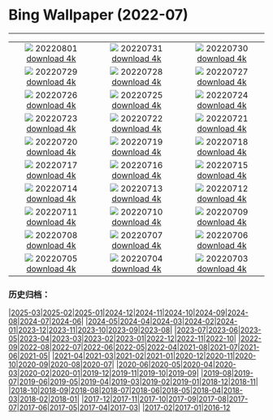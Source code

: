 # Bing Wallpaper (2022-07)
**************
| | | |
|:-:|:-:|:-:|
| ![](https://www.bing.com/th?id=OHR.NoctilucentClouds_EN-CA1117436329_1920x1080.jpg) 20220801 [download 4k](https://www.bing.com/th?id=OHR.NoctilucentClouds_EN-CA1117436329_UHD.jpg) | ![](https://www.bing.com/th?id=OHR.FiordlandRainforest_EN-CA0972216564_1920x1080.jpg) 20220731 [download 4k](https://www.bing.com/th?id=OHR.FiordlandRainforest_EN-CA0972216564_UHD.jpg) | ![](https://www.bing.com/th?id=OHR.FourTigresses_EN-CA0727642933_1920x1080.jpg) 20220730 [download 4k](https://www.bing.com/th?id=OHR.FourTigresses_EN-CA0727642933_UHD.jpg) |
| ![](https://www.bing.com/th?id=OHR.TobermoryRocks_EN-CA2287983314_1920x1080.jpg) 20220729 [download 4k](https://www.bing.com/th?id=OHR.TobermoryRocks_EN-CA2287983314_UHD.jpg) | ![](https://www.bing.com/th?id=OHR.NabateanTomb_EN-CA5668625220_1920x1080.jpg) 20220728 [download 4k](https://www.bing.com/th?id=OHR.NabateanTomb_EN-CA5668625220_UHD.jpg) | ![](https://www.bing.com/th?id=OHR.MangroveDay_EN-CA5528092528_1920x1080.jpg) 20220727 [download 4k](https://www.bing.com/th?id=OHR.MangroveDay_EN-CA5528092528_UHD.jpg) |
| ![](https://www.bing.com/th?id=OHR.MGRBrighton_EN-CA5317256826_1920x1080.jpg) 20220726 [download 4k](https://www.bing.com/th?id=OHR.MGRBrighton_EN-CA5317256826_UHD.jpg) | ![](https://www.bing.com/th?id=OHR.AmeliaEarhart_EN-CA9720878110_1920x1080.jpg) 20220725 [download 4k](https://www.bing.com/th?id=OHR.AmeliaEarhart_EN-CA9720878110_UHD.jpg) | ![](https://www.bing.com/th?id=OHR.FoxgloveHawkmoth_EN-CA4802718857_1920x1080.jpg) 20220724 [download 4k](https://www.bing.com/th?id=OHR.FoxgloveHawkmoth_EN-CA4802718857_UHD.jpg) |
| ![](https://www.bing.com/th?id=OHR.SGIMontenegro_EN-CA4644076669_1920x1080.jpg) 20220723 [download 4k](https://www.bing.com/th?id=OHR.SGIMontenegro_EN-CA4644076669_UHD.jpg) | ![](https://www.bing.com/th?id=OHR.AbbeyGardens_EN-CA4408483942_1920x1080.jpg) 20220722 [download 4k](https://www.bing.com/th?id=OHR.AbbeyGardens_EN-CA4408483942_UHD.jpg) | ![](https://www.bing.com/th?id=OHR.MoonPhases_EN-CA4233080248_1920x1080.jpg) 20220721 [download 4k](https://www.bing.com/th?id=OHR.MoonPhases_EN-CA4233080248_UHD.jpg) |
| ![](https://www.bing.com/th?id=OHR.TwoJackLake_EN-CA6372397264_1920x1080.jpg) 20220720 [download 4k](https://www.bing.com/th?id=OHR.TwoJackLake_EN-CA6372397264_UHD.jpg) | ![](https://www.bing.com/th?id=OHR.OmijimaIsland_EN-CA4120319818_1920x1080.jpg) 20220719 [download 4k](https://www.bing.com/th?id=OHR.OmijimaIsland_EN-CA4120319818_UHD.jpg) | ![](https://www.bing.com/th?id=OHR.CoyoteButtes_EN-CA4001824165_1920x1080.jpg) 20220718 [download 4k](https://www.bing.com/th?id=OHR.CoyoteButtes_EN-CA4001824165_UHD.jpg) |
| ![](https://www.bing.com/th?id=OHR.AmericanGoldfinch_EN-CA3873335192_1920x1080.jpg) 20220717 [download 4k](https://www.bing.com/th?id=OHR.AmericanGoldfinch_EN-CA3873335192_UHD.jpg) | ![](https://www.bing.com/th?id=OHR.Arrone_EN-CA3738047256_1920x1080.jpg) 20220716 [download 4k](https://www.bing.com/th?id=OHR.Arrone_EN-CA3738047256_UHD.jpg) | ![](https://www.bing.com/th?id=OHR.BabyLemons_EN-CA3596946863_1920x1080.jpg) 20220715 [download 4k](https://www.bing.com/th?id=OHR.BabyLemons_EN-CA3596946863_UHD.jpg) |
| ![](https://www.bing.com/th?id=OHR.BasaltGiants_EN-CA3440264817_1920x1080.jpg) 20220714 [download 4k](https://www.bing.com/th?id=OHR.BasaltGiants_EN-CA3440264817_UHD.jpg) | ![](https://www.bing.com/th?id=OHR.SpiralHill_EN-CA3284860853_1920x1080.jpg) 20220713 [download 4k](https://www.bing.com/th?id=OHR.SpiralHill_EN-CA3284860853_UHD.jpg) | ![](https://www.bing.com/th?id=OHR.BarcelonaPop_EN-CA3173324613_1920x1080.jpg) 20220712 [download 4k](https://www.bing.com/th?id=OHR.BarcelonaPop_EN-CA3173324613_UHD.jpg) |
| ![](https://www.bing.com/th?id=OHR.OludenizTurkey_EN-CA3003079652_1920x1080.jpg) 20220711 [download 4k](https://www.bing.com/th?id=OHR.OludenizTurkey_EN-CA3003079652_UHD.jpg) | ![](https://www.bing.com/th?id=OHR.DolomitesMW_EN-CA2897586503_1920x1080.jpg) 20220710 [download 4k](https://www.bing.com/th?id=OHR.DolomitesMW_EN-CA2897586503_UHD.jpg) | ![](https://www.bing.com/th?id=OHR.StampedeBand_EN-CA3607523189_1920x1080.jpg) 20220709 [download 4k](https://www.bing.com/th?id=OHR.StampedeBand_EN-CA3607523189_UHD.jpg) |
| ![](https://www.bing.com/th?id=OHR.HecetaHead_EN-CA6158400996_1920x1080.jpg) 20220708 [download 4k](https://www.bing.com/th?id=OHR.HecetaHead_EN-CA6158400996_UHD.jpg) | ![](https://www.bing.com/th?id=OHR.KissingPuffins_EN-CA2404199050_1920x1080.jpg) 20220707 [download 4k](https://www.bing.com/th?id=OHR.KissingPuffins_EN-CA2404199050_UHD.jpg) | ![](https://www.bing.com/th?id=OHR.FannetteIsland_EN-CA2326208339_1920x1080.jpg) 20220706 [download 4k](https://www.bing.com/th?id=OHR.FannetteIsland_EN-CA2326208339_UHD.jpg) |
| ![](https://www.bing.com/th?id=OHR.SharavatiBridge_EN-CA1959630456_1920x1080.jpg) 20220705 [download 4k](https://www.bing.com/th?id=OHR.SharavatiBridge_EN-CA1959630456_UHD.jpg) | ![](https://www.bing.com/th?id=OHR.SummerDogs_EN-CA1820596669_1920x1080.jpg) 20220704 [download 4k](https://www.bing.com/th?id=OHR.SummerDogs_EN-CA1820596669_UHD.jpg) | ![](https://www.bing.com/th?id=OHR.HalfwayDay_EN-CA1603172299_1920x1080.jpg) 20220703 [download 4k](https://www.bing.com/th?id=OHR.HalfwayDay_EN-CA1603172299_UHD.jpg) |

### 历史归档：

|[2025-03](/../2025-03/2025-03.md)|[2025-02](/../2025-02/2025-02.md)|[2025-01](/../2025-01/2025-01.md)|[2024-12](/../2024-12/2024-12.md)|[2024-11](/../2024-11/2024-11.md)|[2024-10](/../2024-10/2024-10.md)|[2024-09](/../2024-09/2024-09.md)|[2024-08](/../2024-08/2024-08.md)|[2024-07](/../2024-07/2024-07.md)|[2024-06](/../2024-06/2024-06.md)|
|[2024-05](/../2024-05/2024-05.md)|[2024-04](/../2024-04/2024-04.md)|[2024-03](/../2024-03/2024-03.md)|[2024-02](/../2024-02/2024-02.md)|[2024-01](/../2024-01/2024-01.md)|[2023-12](/../2023-12/2023-12.md)|[2023-11](/../2023-11/2023-11.md)|[2023-10](/../2023-10/2023-10.md)|[2023-09](/../2023-09/2023-09.md)|[2023-08](/../2023-08/2023-08.md)|
|[2023-07](/../2023-07/2023-07.md)|[2023-06](/../2023-06/2023-06.md)|[2023-05](/../2023-05/2023-05.md)|[2023-04](/../2023-04/2023-04.md)|[2023-03](/../2023-03/2023-03.md)|[2023-02](/../2023-02/2023-02.md)|[2023-01](/../2023-01/2023-01.md)|[2022-12](/../2022-12/2022-12.md)|[2022-11](/../2022-11/2022-11.md)|[2022-10](/../2022-10/2022-10.md)|
|[2022-09](/../2022-09/2022-09.md)|[2022-08](/../2022-08/2022-08.md)|[2022-07](/2022-07.md)|[2022-06](/../2022-06/2022-06.md)|[2022-05](/../2022-05/2022-05.md)|[2022-04](/../2022-04/2022-04.md)|[2021-08](/../2021-08/2021-08.md)|[2021-07](/../2021-07/2021-07.md)|[2021-06](/../2021-06/2021-06.md)|[2021-05](/../2021-05/2021-05.md)|
|[2021-04](/../2021-04/2021-04.md)|[2021-03](/../2021-03/2021-03.md)|[2021-02](/../2021-02/2021-02.md)|[2021-01](/../2021-01/2021-01.md)|[2020-12](/../2020-12/2020-12.md)|[2020-11](/../2020-11/2020-11.md)|[2020-10](/../2020-10/2020-10.md)|[2020-09](/../2020-09/2020-09.md)|[2020-08](/../2020-08/2020-08.md)|[2020-07](/../2020-07/2020-07.md)|
|[2020-06](/../2020-06/2020-06.md)|[2020-05](/../2020-05/2020-05.md)|[2020-04](/../2020-04/2020-04.md)|[2020-03](/../2020-03/2020-03.md)|[2020-02](/../2020-02/2020-02.md)|[2020-01](/../2020-01/2020-01.md)|[2019-12](/../2019-12/2019-12.md)|[2019-11](/../2019-11/2019-11.md)|[2019-10](/../2019-10/2019-10.md)|[2019-09](/../2019-09/2019-09.md)|
|[2019-08](/../2019-08/2019-08.md)|[2019-07](/../2019-07/2019-07.md)|[2019-06](/../2019-06/2019-06.md)|[2019-05](/../2019-05/2019-05.md)|[2019-04](/../2019-04/2019-04.md)|[2019-03](/../2019-03/2019-03.md)|[2019-02](/../2019-02/2019-02.md)|[2019-01](/../2019-01/2019-01.md)|[2018-12](/../2018-12/2018-12.md)|[2018-11](/../2018-11/2018-11.md)|
|[2018-10](/../2018-10/2018-10.md)|[2018-09](/../2018-09/2018-09.md)|[2018-08](/../2018-08/2018-08.md)|[2018-07](/../2018-07/2018-07.md)|[2018-06](/../2018-06/2018-06.md)|[2018-05](/../2018-05/2018-05.md)|[2018-04](/../2018-04/2018-04.md)|[2018-03](/../2018-03/2018-03.md)|[2018-02](/../2018-02/2018-02.md)|[2018-01](/../2018-01/2018-01.md)|
|[2017-12](/../2017-12/2017-12.md)|[2017-11](/../2017-11/2017-11.md)|[2017-10](/../2017-10/2017-10.md)|[2017-09](/../2017-09/2017-09.md)|[2017-08](/../2017-08/2017-08.md)|[2017-07](/../2017-07/2017-07.md)|[2017-06](/../2017-06/2017-06.md)|[2017-05](/../2017-05/2017-05.md)|[2017-04](/../2017-04/2017-04.md)|[2017-03](/../2017-03/2017-03.md)|
|[2017-02](/../2017-02/2017-02.md)|[2017-01](/../2017-01/2017-01.md)|[2016-12](/../2016-12/2016-12.md)